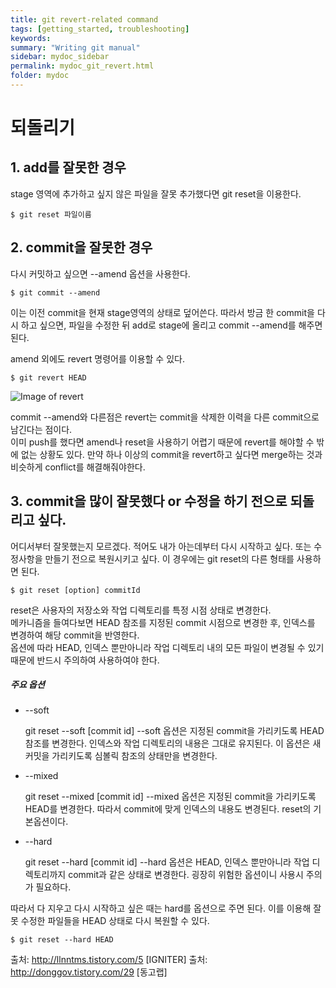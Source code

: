 ```yaml
---
title: git revert-related command
tags: [getting_started, troubleshooting]
keywords:
summary: "Writing git manual"
sidebar: mydoc_sidebar
permalink: mydoc_git_revert.html
folder: mydoc
---
```



# 되돌리기

## 1. add를 잘못한 경우

stage 영역에 추가하고 싶지 않은 파일을 잘못 추가했다면 git reset을 이용한다.
```
$ git reset 파일이름
```

## 2. commit을 잘못한 경우
다시 커밋하고 싶으면 --amend 옵션을 사용한다.

```
$ git commit --amend
```

이는 이전 commit을 현재 stage영역의 상태로 덮어쓴다. 따라서 방금 한 commit을 다시 하고 싶으면, 파일을 수정한 뒤 add로 stage에 올리고 commit --amend를 해주면 된다.

amend 외에도 revert 명령어를 이용할 수 있다.

```
$ git revert HEAD
```

![Image of revert](http://img1.daumcdn.net/thumb/R1920x0/?fname=http%3A%2F%2Fcfile7.uf.tistory.com%2Fimage%2F2416ED455802179106E51A)

commit --amend와 다른점은 revert는 commit을 삭제한 이력을 다른 commit으로 남긴다는 점이다.	
이미 push를 했다면 amend나 reset을 사용하기 어렵기 때문에 revert를 해야할 수 밖에 없는 상황도 있다. 만약 하나 이상의 commit을 revert하고 싶다면 merge하는 것과 비슷하게 conflict를 해결해줘야한다. 

## 3. commit을 많이 잘못했다 or 수정을 하기 전으로 되돌리고 싶다.

어디서부터 잘못했는지 모르겠다. 적어도 내가 아는데부터 다시 시작하고 싶다. 또는 수정사항을 만들기 전으로 복원시키고 싶다.
이 경우에는 git reset의 다른 형태를 사용하면 된다.

```
$ git reset [option] commitId
```

reset은 사용자의 저장소와 작업 디렉토리를 특정 시점 상태로 변경한다.	
메카니즘을 들여다보면 HEAD 참조를 지정된 commit 시점으로 변경한 후, 인덱스를 변경하여 해당 commit을 반영한다.	
옵션에 따라 HEAD, 인덱스 뿐만아니라 작업 디렉토리 내의 모든 파일이 변경될 수 있기때문에 반드시 주의하여 사용하여야 한다.

##### 주요 옵션

 * --soft

	git reset --soft [commit id]
--soft 옵션은 지정된 commit을 가리키도록 HEAD 참조를 변경한다. 인덱스와 작업 디렉토리의 내용은 그대로 유지된다.
이 옵션은 새 커밋을 가리키도록 심볼릭 참조의 상태만을 변경한다.

 * --mixed
 
	git reset --mixed [commit id]
--mixed 옵션은 지정된 commit을 가리키도록 HEAD를 변경한다. 따라서 commit에 맞게 인덱스의 내용도 변경된다.
reset의 기본옵션이다.

 * --hard

	git reset --hard [commit id]
--hard 옵션은 HEAD, 인덱스 뿐만아니라 작업 디렉토리까지 commit과 같은 상태로 변경한다.
굉장히 위험한 옵션이니 사용시 주의가 필요하다.


따라서 다 지우고 다시 시작하고 싶은 때는 hard를 옵션으로 주면 된다. 이를 이용해 잘못 수정한 파일들을 HEAD 상태로 다시 복원할 수 있다.

```
$ git reset --hard HEAD
```

출처: http://llnntms.tistory.com/5 [IGNITER]
출처: http://donggov.tistory.com/29 [동고랩]

